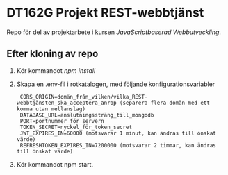 # DT162G Projekt REST-webbtjänst
Repo för del av projektarbete i kursen *JavaScriptbaserad Webbutveckling*.

## Efter kloning av repo
1. Kör kommandot *npm install*
2. Skapa en .env-fil i rotkatalogen, med följande konfigurationsvariabler

        CORS_ORIGIN=domän_från_vilken/vilka_REST-webbtjänsten_ska_acceptera_anrop (separera flera domän med ett komma utan mellanslag)  
        DATABASE_URL=anslutningssträng_till_mongodb  
        PORT=portnummer_för_servern
        TOKEN_SECRET=nyckel_för_token_secret  
        JWT_EXPIRES_IN=60000 (motsvarar 1 minut, kan ändras till önskat värde)  
        REFRESHTOKEN_EXPIRES_IN=7200000 (motsvarar 2 timmar, kan ändras till önskat värde)  

3. Kör kommandot npm start.